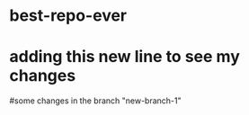 # best-repo-ever
# adding this new line to see my changes

#some changes in the branch "new-branch-1"